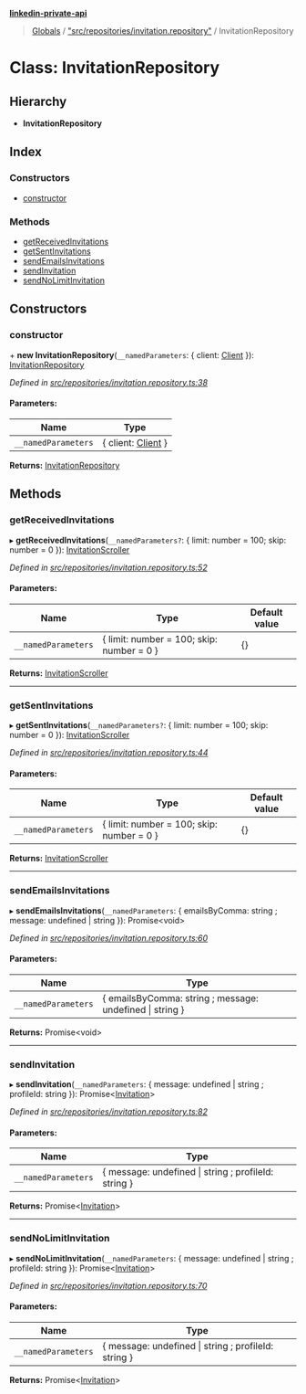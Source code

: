 **[linkedin-private-api](../README.md)**

> [Globals](../globals.md) / ["src/repositories/invitation.repository"](../modules/_src_repositories_invitation_repository_.md) / InvitationRepository

# Class: InvitationRepository

## Hierarchy

* **InvitationRepository**

## Index

### Constructors

* [constructor](_src_repositories_invitation_repository_.invitationrepository.md#constructor)

### Methods

* [getReceivedInvitations](_src_repositories_invitation_repository_.invitationrepository.md#getreceivedinvitations)
* [getSentInvitations](_src_repositories_invitation_repository_.invitationrepository.md#getsentinvitations)
* [sendEmailsInvitations](_src_repositories_invitation_repository_.invitationrepository.md#sendemailsinvitations)
* [sendInvitation](_src_repositories_invitation_repository_.invitationrepository.md#sendinvitation)
* [sendNoLimitInvitation](_src_repositories_invitation_repository_.invitationrepository.md#sendnolimitinvitation)

## Constructors

### constructor

\+ **new InvitationRepository**(`__namedParameters`: { client: [Client](_src_core_client_.client.md)  }): [InvitationRepository](_src_repositories_invitation_repository_.invitationrepository.md)

*Defined in [src/repositories/invitation.repository.ts:38](https://github.com/cosiall/linkedin-private-api/blob/e4e3ce2/src/repositories/invitation.repository.ts#L38)*

#### Parameters:

Name | Type |
------ | ------ |
`__namedParameters` | { client: [Client](_src_core_client_.client.md)  } |

**Returns:** [InvitationRepository](_src_repositories_invitation_repository_.invitationrepository.md)

## Methods

### getReceivedInvitations

▸ **getReceivedInvitations**(`__namedParameters?`: { limit: number = 100; skip: number = 0 }): [InvitationScroller](_src_scrollers_invitation_scroller_.invitationscroller.md)

*Defined in [src/repositories/invitation.repository.ts:52](https://github.com/cosiall/linkedin-private-api/blob/e4e3ce2/src/repositories/invitation.repository.ts#L52)*

#### Parameters:

Name | Type | Default value |
------ | ------ | ------ |
`__namedParameters` | { limit: number = 100; skip: number = 0 } | {} |

**Returns:** [InvitationScroller](_src_scrollers_invitation_scroller_.invitationscroller.md)

___

### getSentInvitations

▸ **getSentInvitations**(`__namedParameters?`: { limit: number = 100; skip: number = 0 }): [InvitationScroller](_src_scrollers_invitation_scroller_.invitationscroller.md)

*Defined in [src/repositories/invitation.repository.ts:44](https://github.com/cosiall/linkedin-private-api/blob/e4e3ce2/src/repositories/invitation.repository.ts#L44)*

#### Parameters:

Name | Type | Default value |
------ | ------ | ------ |
`__namedParameters` | { limit: number = 100; skip: number = 0 } | {} |

**Returns:** [InvitationScroller](_src_scrollers_invitation_scroller_.invitationscroller.md)

___

### sendEmailsInvitations

▸ **sendEmailsInvitations**(`__namedParameters`: { emailsByComma: string ; message: undefined \| string  }): Promise<void\>

*Defined in [src/repositories/invitation.repository.ts:60](https://github.com/cosiall/linkedin-private-api/blob/e4e3ce2/src/repositories/invitation.repository.ts#L60)*

#### Parameters:

Name | Type |
------ | ------ |
`__namedParameters` | { emailsByComma: string ; message: undefined \| string  } |

**Returns:** Promise<void\>

___

### sendInvitation

▸ **sendInvitation**(`__namedParameters`: { message: undefined \| string ; profileId: string  }): Promise<[Invitation](../interfaces/_src_entities_invitation_entity_.invitation.md)\>

*Defined in [src/repositories/invitation.repository.ts:82](https://github.com/cosiall/linkedin-private-api/blob/e4e3ce2/src/repositories/invitation.repository.ts#L82)*

#### Parameters:

Name | Type |
------ | ------ |
`__namedParameters` | { message: undefined \| string ; profileId: string  } |

**Returns:** Promise<[Invitation](../interfaces/_src_entities_invitation_entity_.invitation.md)\>

___

### sendNoLimitInvitation

▸ **sendNoLimitInvitation**(`__namedParameters`: { message: undefined \| string ; profileId: string  }): Promise<[Invitation](../interfaces/_src_entities_invitation_entity_.invitation.md)\>

*Defined in [src/repositories/invitation.repository.ts:70](https://github.com/cosiall/linkedin-private-api/blob/e4e3ce2/src/repositories/invitation.repository.ts#L70)*

#### Parameters:

Name | Type |
------ | ------ |
`__namedParameters` | { message: undefined \| string ; profileId: string  } |

**Returns:** Promise<[Invitation](../interfaces/_src_entities_invitation_entity_.invitation.md)\>
